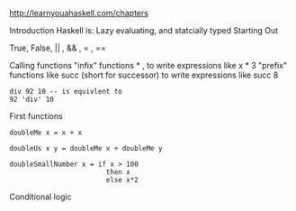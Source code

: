 http://learnyouahaskell.com/chapters



Introduction 
Haskell is: Lazy evaluating,  and statcially typed 
Starting Out

True, False, 
|| , && , \= , ==


Calling functions 
"infix" functions * , to write expressions like x * 3
"prefix" functions  like succ (short for successor) to write expressions like succ 8
````
div 92 10 -- is equivlent to 
92 'div' 10  
`````



First functions
````
doubleMe x = x + x  
````
````
doubleUs x y = doubleMe x + doubleMe y   
````

````
doubleSmallNumber x = if x > 100  
                        then x  
                        else x*2   
````                        



Conditional logic 


